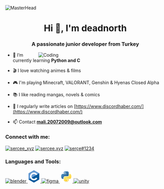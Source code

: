 ![MasterHead](https://im2.ezgif.com/tmp/ezgif-2-6f77f4a81a.gif)
<h1 align="center">Hi 👋, I'm deadnorth</h1>
<h3 align="center">A passionate junior developer from Turkey</h3>
<img align="right" alt="Coding" width="400" src="https://media.tenor.com/0-q7DS0GktMAAAAd/tamaki-amajiki-tamaki.gif">

- 🌱 I’m currently learning **Python and C**

- 🎬 I love watching animes & films 

- 🎮 I'm playing Minecraft, VALORANT, Genshin & Hyenas Closed Alpha

- 📚 I like reading mangas, novels & comics

- 📝 I regularly write articles on [https://www.discordhaber.com/](https://www.discordhaber.com/)

- 📫 Contact **mali.20072009@outlook.com**

<h3 align="left">Connect with me:</h3>
<p align="left">
<a href="https://twitter.com/sercee_xyz" target="blank"><img align="center" src="https://raw.githubusercontent.com/rahuldkjain/github-profile-readme-generator/master/src/images/icons/Social/twitter.svg" alt="sercee_xyz" height="30" width="40" /></a>
<a href="https://instagram.com/sercee.xyz" target="blank"><img align="center" src="https://raw.githubusercontent.com/rahuldkjain/github-profile-readme-generator/master/src/images/icons/Social/instagram.svg" alt="sercee.xyz" height="30" width="40" /></a>
<a href="https://discord.gg/serçe#1234" target="blank"><img align="center" src="https://raw.githubusercontent.com/rahuldkjain/github-profile-readme-generator/master/src/images/icons/Social/discord.svg" alt="serçe#1234" height="30" width="40" /></a>
</p>

<h3 align="left">Languages and Tools:</h3>
<p align="left"> <a href="https://www.blender.org/" target="_blank" rel="noreferrer"> <img src="https://download.blender.org/branding/community/blender_community_badge_white.svg" alt="blender" width="40" height="40"/> </a> <a href="https://www.cprogramming.com/" target="_blank" rel="noreferrer"> <img src="https://raw.githubusercontent.com/devicons/devicon/master/icons/c/c-original.svg" alt="c" width="40" height="40"/> </a> <a href="https://www.figma.com/" target="_blank" rel="noreferrer"> <img src="https://www.vectorlogo.zone/logos/figma/figma-icon.svg" alt="figma" width="40" height="40"/> </a> <a href="https://www.python.org" target="_blank" rel="noreferrer"> <img src="https://raw.githubusercontent.com/devicons/devicon/master/icons/python/python-original.svg" alt="python" width="40" height="40"/> </a> <a href="https://unity.com/" target="_blank" rel="noreferrer"> <img src="https://www.vectorlogo.zone/logos/unity3d/unity3d-icon.svg" alt="unity" width="40" height="40"/> </a> </p>

